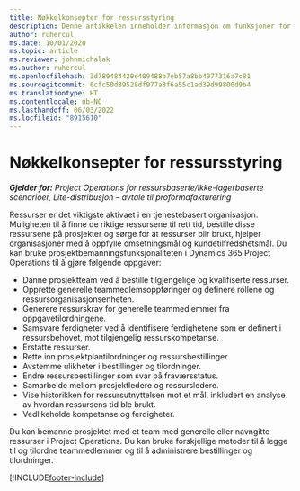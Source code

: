 ```yaml
---
title: Nøkkelkonsepter for ressursstyring
description: Denne artikkelen inneholder informasjon om funksjoner for ressursstyring i Microsoft Dynamics Project Operations.
author: ruhercul
ms.date: 10/01/2020
ms.topic: article
ms.reviewer: johnmichalak
ms.author: ruhercul
ms.openlocfilehash: 3d780484420e409488b7eb57a8bb4977316a7c81
ms.sourcegitcommit: 6cfc50d89528df977a8f6a55c1ad39d99800d9b4
ms.translationtype: HT
ms.contentlocale: nb-NO
ms.lasthandoff: 06/03/2022
ms.locfileid: "8915610"
---
```

# <a name="resource-management-key-concepts"></a>Nøkkelkonsepter for ressursstyring

_**Gjelder for:** Project Operations for ressursbaserte/ikke-lagerbaserte scenarioer, Lite-distribusjon – avtale til proformafakturering_

Ressurser er det viktigste aktivaet i en tjenestebasert organisasjon. Muligheten til å finne de riktige ressursene til rett tid, bestille disse ressursene på prosjekter og sørge for at ressurser blir brukt, hjelper organisasjoner med å oppfylle omsetningsmål og kundetilfredshetsmål. Du kan bruke prosjektbemanningsfunksjonaliteten i Dynamics 365 Project Operations til å gjøre følgende oppgaver:

- Danne prosjektteam ved å bestille tilgjengelige og kvalifiserte ressurser.
- Opprette generelle teammedlemsoppføringer og definere rollene og ressursorganisasjonsenheten.
- Generere ressurskrav for generelle teammedlemmer fra oppgavetilordningene.
- Samsvare ferdigheter ved å identifisere ferdighetene som er definert i ressursbehovet, mot tilgjengelig ressurskompetanse.
- Erstatte ressurser.
- Rette inn prosjektplantilordninger og ressursbestillinger.
- Avstemme ulikheter i bestillinger og tilordninger.
- Endre ressursbestillinger som svar på fraværsstatus.
- Samarbeide mellom prosjektledere og ressursledere.
- Vise historikken for ressursutnyttelsen mot et mål, inkludert en analyse av hvordan ressursens tid ble brukt.
- Vedlikeholde kompetanse og ferdigheter.


Du kan bemanne prosjektet med et team med generelle eller navngitte ressurser i Project Operations. Du kan bruke forskjellige metoder til å legge til og tilordne teammedlemmer og til å administrere bestillinger og tilordninger. 


[!INCLUDE[footer-include](../includes/footer-banner.md)]